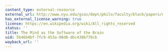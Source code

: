```yaml
---
content_type: external-resource
external_url: http://www.nyu.edu/gsas/dept/philo/faculty/block/papers/msb.html#4
has_external_license_warning: true
license: https://en.wikipedia.org/wiki/All_rights_reserved
status: ''
title: The Mind as the Software of the Brain
uid: 5b46b4bf-7fc9-453a-98d0-dbc438b770cb
wayback_url: ''
---
```

